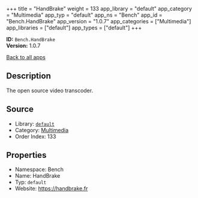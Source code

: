 ﻿+++
title = "HandBrake"
weight = 133
app_library = "default"
app_category = "Multimedia"
app_typ = "default"
app_ns = "Bench"
app_id = "Bench.HandBrake"
app_version = "1.0.7"
app_categories = ["Multimedia"]
app_libraries = ["default"]
app_types = ["default"]
+++

**ID:** `Bench.HandBrake`  
**Version:** 1.0.7  
<!--more-->

[Back to all apps](/apps/)

## Description
The open source video transcoder.

## Source

* Library: [`default`](/app_libraries/default)
* Category: [Multimedia](/app_categories/multimedia)
* Order Index: 133

## Properties

* Namespace: Bench
* Name: HandBrake
* Typ: `default`
* Website: <https://handbrake.fr>

